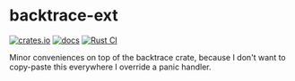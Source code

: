 # backtrace-ext

[![crates.io](https://img.shields.io/crates/v/backtrace-ext.svg)](https://crates.io/crates/backtrace-ext)
[![docs](https://docs.rs/backtrace-ext/badge.svg)](https://docs.rs/backtrace-ext)
[![Rust CI](https://github.com/gankra/backtrace-ext/workflows/Rust%20CI/badge.svg?branch=main)](https://github.com/gankra/backtrace-ext/actions/workflows/ci.yml)

Minor conveniences on top of the backtrace crate, because I don't want to copy-paste this everywhere
I override a panic handler.